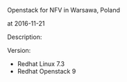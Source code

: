 Openstack for NFV in Warsawa, Poland

at 2016-11-21


Description:

Version: 
- Redhat Linux 7.3 
- Redhat Openstack 9

